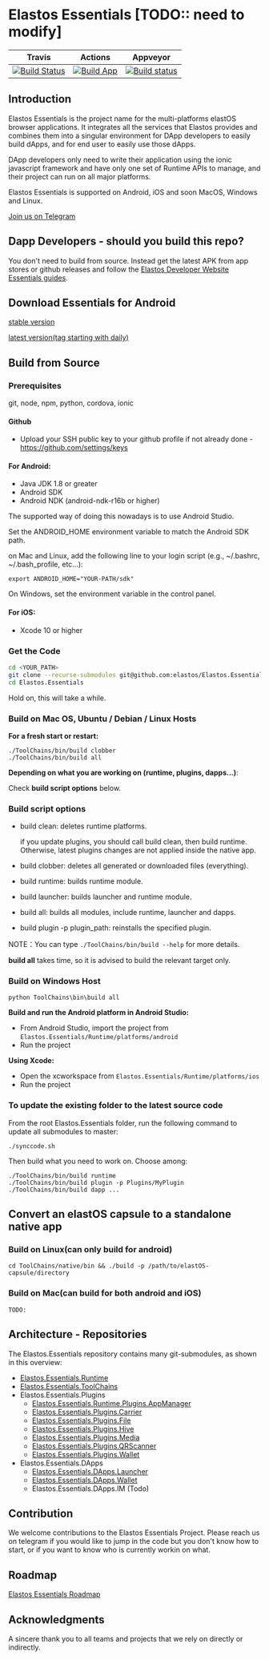 # Elastos Essentials [TODO:: need to modify]

|Travis|Actions|Appveyor|
|:-:|:-:|:-:|
|[![Build Status](https://travis-ci.com/elastos/Elastos.Essentials.svg)](https://travis-ci.com/elastos/Elastos.Essentials)|[![Build App](https://github.com/elastos/Elastos.Essentials/actions/workflows/app.yml/badge.svg)](https://github.com/elastos/Elastos.Essentials/actions/workflows/app.yml)|[![Build status](https://ci.appveyor.com/api/projects/status/ssmobivqcfvbtqa1/branch/master?svg=true)](https://ci.appveyor.com/project/Elastos/elastos-essentials/branch/master)|



## Introduction

Elastos Essentials is the project name for the multi-platforms elastOS browser applications. It integrates all the services that Elastos provides and combines them into a singular environment for DApp developers to easily build dApps, and for end user to easily use those dApps.

DApp developers only need to write their application using the ionic javascript framework and have only one set of Runtime APIs to manage, and their project can run on all major platforms.

Elastos Essentials is supported on Android, iOS and soon MacOS, Windows and Linux.

[Join us on Telegram](https://t.me/elastosbrowser)

## Dapp Developers - should you build this repo?

You don't need to build from source. Instead get the latest APK from app stores or github releases and follow the [Elastos Developer Website Essentials guides](https://developer.elastos.org/build/elastos/).

## Download Essentials for Android
[stable version](https://github.com/elastos/Elastos.Essentials/releases/latest)

[latest version(tag starting with daily)](https://github.com/elastos/Elastos.Essentials/releases)


## Build from Source

### Prerequisites

git, node, npm, python, cordova, ionic

#### Github

- Upload your SSH public key to your github profile if not already done - https://github.com/settings/keys

#### For Android:
- Java JDK 1.8 or greater
- Android SDK
- Android NDK (android-ndk-r16b or higher)

 The supported way of doing this nowadays is to use Android Studio.

 Set the ANDROID_HOME environment variable to match the Android SDK path.

 on Mac and Linux, add the following line to your login script (e.g., ~/.bashrc, ~/.bash_profile, etc...):

 ```
 export ANDROID_HOME="YOUR-PATH/sdk"
 ```

 On Windows, set the environment variable in the control panel.

#### For iOS:
- Xcode 10 or higher

### Get the Code

```sh
cd <YOUR_PATH>
git clone --recurse-submodules git@github.com:elastos/Elastos.Essentials.git
cd Elastos.Essentials
```

Hold on, this will take a while.

### Build on Mac OS, Ubuntu / Debian / Linux Hosts

**For a fresh start or restart:**

```shell
./ToolChains/bin/build clobber
./ToolChains/bin/build all
```

**Depending on what you are working on (runtime, plugins, dapps...)**:

Check **build script options** below.

### Build script options

- build clean: deletes runtime platforms.

    if you update plugins, you should call build clean, then build runtime. Otherwise, latest plugins changes are not applied inside the native app.

- build clobber: deletes all generated or downloaded files (everything).

- build runtime: builds runtime module.
- build launcher: builds launcher and runtime module.
- build all: builds all modules, include runtime, launcher and dapps.

- build plugin -p plugin_path: reinstalls the specified plugin.

NOTE：You can type `./ToolChains/bin/build --help` for more details.

**build all** takes time, so it is advised to build the relevant target only.


### Build on Windows Host

```shell
python ToolChains\bin\build all
```

**Build and run the Android platform in Android Studio:**

- From Android Studio, import the project from `Elastos.Essentials/Runtime/platforms/android`
- Run the project

**Using Xcode:**

- Open the xcworkspace from `Elastos.Essentials/Runtime/platforms/ios`
- Run the project

### To update the existing folder to the latest source code

From the root Elastos.Essentials folder, run the following command to update all submodules to master:

```shell
./synccode.sh
```

Then build what you need to work on. Choose among:

```shell
./ToolChains/bin/build runtime
./ToolChains/bin/build plugin -p Plugins/MyPlugin
./ToolChains/bin/build dapp ...
```

## Convert an elastOS capsule to a standalone native app
### Build on Linux(can only build for android)
```
cd ToolChains/native/bin && ./build -p /path/to/elastOS-capsule/directory
```

### Build on Mac(can build for both android and iOS)
```
TODO:
```

## Architecture - Repositories

The Elastos.Essentials repository contains many git-submodules, as shown in this overview:

* [Elastos.Essentials.Runtime](https://github.com/elastos/Elastos.Essentials.Runtime)
* [Elastos.Essentials.ToolChains](https://github.com/elastos/Elastos.Essentials.ToolChains)
* Elastos.Essentials.Plugins
  * [Elastos.Essentials.Runtime.Plugins.AppManager](https://github.com/elastos/Elastos.Essentials.Runtime.Plugins.AppManager)
  * [Elastos.Essentials.Plugins.Carrier](https://github.com/elastos/Elastos.Essentials.Plugins.Carrier)
  * [Elastos.Essentials.Plugins.File](https://github.com/elastos/Elastos.Essentials.Plugins.File)
  * [Elastos.Essentials.Plugins.Hive](https://github.com/elastos/Elastos.Essentials.Plugins.Hive)
  * [Elastos.Essentials.Plugins.Media](https://github.com/elastos/Elastos.Essentials.Plugins.Media)
  * [Elastos.Essentials.Plugins.QRScanner](https://github.com/elastos/Elastos.Essentials.Plugins.QRScanner)
  * [Elastos.Essentials.Plugins.Wallet](https://github.com/elastos/Elastos.Essentials.Plugins.Wallet)
* Elastos.Essentials.DApps
  * [Elastos.Essentials.DApps.Launcher](https://github.com/elastos/Elastos.Essentials.DApps.Launcher)
  * [Elastos.Essentials.DApps.Wallet](https://github.com/elastos/Elastos.Essentials.DApps.Wallet)
  * Elastos.Essentials.DApps.IM (Todo)

## Contribution

We welcome contributions to the Elastos Essentials Project. Please reach us on telegram if you would like to jump in the code but you don't know how to start, or if you want to know who is currently workin on what.

## Roadmap

[Elastos Essentials Roadmap](https://developer.elastos.org/faq_roadmap/modules_status/)

## Acknowledgments

A sincere thank you to all teams and projects that we rely on directly or indirectly.
